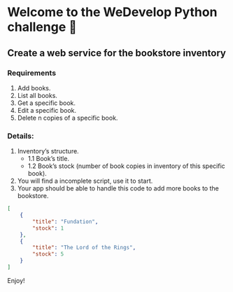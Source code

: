 # Welcome to the WeDevelop Python challenge 🚀

## Create a web service for the bookstore inventory

### Requirements 

1. Add books.
2. List all books.
3. Get a specific book.
4. Edit a specific book. 
6. Delete n copies of a specific book.

### Details: 
1. Inventory’s structure.
    * 1.1 Book’s title.
    * 1.2 Book’s stock (number of book copies in inventory of this specific book).
2. You will find a incomplete script, use it to start.
3. Your app should be able to handle this code to add more books to the bookstore.

``` json
[ 
    {
        "title": "Fundation",
        "stock": 1
    },
    {
        "title": "The Lord of the Rings",
        "stock": 5
    }
]
```

Enjoy!